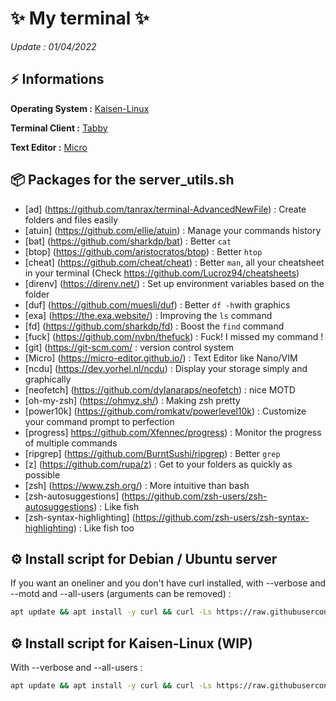 # ✨ My terminal ✨
*Update : 01/04/2022*

## ⚡️ Informations

**Operating System :** [Kaisen-Linux](https://kaisenlinux.org/)

**Terminal Client :** [Tabby](https://tabby.sh/)

**Text Editor :** [Micro](https://micro-editor.github.io/)

## 📦️ Packages for the server_utils.sh

 - [ad] (https://github.com/tanrax/terminal-AdvancedNewFile) : Create folders and files easily
 - [atuin] (https://github.com/ellie/atuin) : Manage your commands history
 - [bat] (https://github.com/sharkdp/bat) : Better `cat`
 - [btop] (https://github.com/aristocratos/btop) : Better `htop`
 - [cheat] (https://github.com/cheat/cheat) : Better `man`, all your cheatsheet in your terminal (Check https://github.com/Lucroz94/cheatsheets)
 - [direnv] (https://direnv.net/) : Set up environment variables based on the folder
 - [duf] (https://github.com/muesli/duf) : Better `df -h`with graphics
 - [exa] (https://the.exa.website/) : Improving the `ls` command
 - [fd] (https://github.com/sharkdp/fd) : Boost the `find` command
 - [fuck] (https://github.com/nvbn/thefuck) : Fuck! I missed my command !
 - [git] (https://git-scm.com/ : version control system 
 - [Micro] (https://micro-editor.github.io/) : Text Editor like Nano/VIM
 - [ncdu] (https://dev.yorhel.nl/ncdu) : Display your storage simply and graphically
 - [neofetch] (https://github.com/dylanaraps/neofetch) : nice MOTD
 - [oh-my-zsh] (https://ohmyz.sh/) : Making zsh pretty
 - [power10k] (https://github.com/romkatv/powerlevel10k) : Customize your command prompt to perfection
 - [progress] https://github.com/Xfennec/progress) : Monitor the progress of multiple commands
 - [ripgrep] (https://github.com/BurntSushi/ripgrep) : Better `grep`
 - [z] (https://github.com/rupa/z) : Get to your folders as quickly as possible
 - [zsh] (https://www.zsh.org/) : More intuitive than bash
 - [zsh-autosuggestions] (https://github.com/zsh-users/zsh-autosuggestions) : Like fish
 - [zsh-syntax-highlighting] (https://github.com/zsh-users/zsh-syntax-highlighting) : Like fish too


## ⚙️ Install script for Debian / Ubuntu server

If you want an oneliner and you don't have curl installed, with --verbose and --motd and --all-users (arguments can be removed) :

```bash
apt update && apt install -y curl && curl -Ls https://raw.githubusercontent.com/Lucroz94/terminal/main/server_utils.sh | bash -s -- --verbose --motd --all-users
```

## ⚙️ Install script for Kaisen-Linux (WIP)

With --verbose and --all-users :

```bash
apt update && apt install -y curl && curl -Ls https://raw.githubusercontent.com/Lucroz94/terminal/main/kaisen_linux.sh | bash -s -- --verbose --all-users
```
